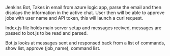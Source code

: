 Jenkins Bot, Takes in email from azure logic app, parse the email and then displays the information in the active chat.
User then will be able to approve jobs with user name and API token, this will launch a curl request.

Index.js file holds main server setup and messages recived, messages are passed to bot.js to be read and parsed.

Bot.js looks at messages sent and responsed back from a list of commands, show list, approve (job_name), command list.
